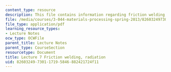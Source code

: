 ```yaml
---
content_type: resource
description: This file contains information regarding friction welding, radiation.
file: /media/courses/3-044-materials-processing-spring-2013/82603249730117195846882421724f11_MIT3_044S13_Lec07.pdf
file_type: application/pdf
learning_resource_types:
- Lecture Notes
ocw_type: OCWFile
parent_title: Lecture Notes
parent_type: CourseSection
resourcetype: Document
title: Lecture 7 Friction welding, radiation
uid: 82603249-7301-1719-5846-882421724f11
---
```

